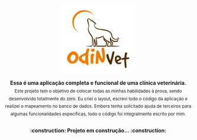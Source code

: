 
<p align="center">
<img src="https://github.com/QuerenFernandes/AppOdinVet/blob/main/Frontend/img/Logo%20Transparente.png" width="200px"/>
</p>

<p align="center">
  <b> Essa é uma aplicação completa e funcional de uma clínica veterinária. </b></br>
  <sub> Este projeto tem o objetivo de colocar todas as minhas habilidades à prova, sendo desenvolvido totalmente do zero. Eu criei o layout, escrevi todo o código da aplicação e realizei o mapeamento no banco de dados. Embora tenha solicitado ajuda de terceiros para algumas funcionalidades específicas, todo o código foi integralmente escrito por mim.</sub>
</p>

##

<h4 align="center"> 
	:construction: Projeto em construção...  :construction:
</h4>

##




##



